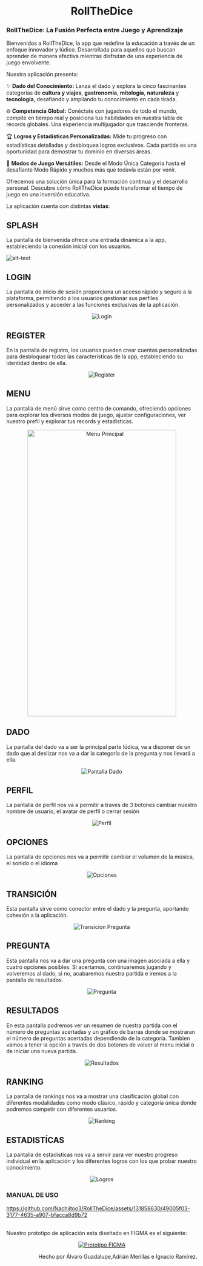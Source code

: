 # <center>RollTheDice</center>

### RollTheDice: La Fusión Perfecta entre Juego y Aprendizaje
Bienvenidos a RollTheDice, la app que redefine la educación a través de un enfoque innovador y lúdico. Desarrollada para aquellos que buscan aprender de manera efectiva mientras disfrutan de una experiencia de juego envolvente.

Nuestra aplicación presenta:

✨ <b>Dado del Conocimiento:</b> Lanza el dado y explora la cinco fascinantes categorías de <b>cultura y viajes</b>, <b>gastronomía</b>, <b>mitología</b>, <b>naturaleza</b> y <b>tecnología</b>, desafiando y ampliando tu conocimiento en cada tirada.

🌐 <b>Competencia Global:</b> Conéctate con jugadores de todo el mundo, compite en tiempo real y posiciona tus habilidades en nuestra tabla de récords globales. Una experiencia multijugador que trasciende fronteras.

🏆 <b>Logros y Estadísticas Personalizadas:</b> Mide tu progreso con estadísticas detalladas y desbloquea logros exclusivos. Cada partida es una oportunidad para demostrar tu dominio en diversas áreas.

🚀 <b>Modos de Juego Versátiles:</b> Desde el Modo Única Categoría hasta el desafiante Modo Rápido y muchos más que todavía están por venir.

Ofrecemos una solución única para la formación continua y el desarrollo personal. Descubre cómo RollTheDice puede transformar el tiempo de juego en una inversión educativa.

La aplicación cuenta con distintas <strong>vistas</strong>:

## SPLASH

La pantalla de bienvenida ofrece una entrada dinámica a la app, estableciendo la conexión inicial con los usuarios.

![alt-text](https://github.com/Nachiitoo3/RollTheDice/blob/Main/img/Splash.gif)

## LOGIN

La pantalla de inicio de sesión proporciona un acceso rápido y seguro a la plataforma, permitiendo a los usuarios gestionar sus perfiles personalizados y acceder a las funciones exclusivas de la aplicación.

<p align="center">
<img src="img/Login.PNG" alt="Login" />
</p>

## REGISTER

En la pantalla de registro, los usuarios pueden crear cuentas personalizadas para desbloquear todas las características de la app, estableciendo su identidad dentro de ella.
<p align="center">
<img src="img/Register.PNG" alt="Register" />
</p>

## MENU

La pantalla de menú sirve como centro de comando, ofreciendo opciones para explorar los diversos modos de juego, ajustar configuraciones, ver nuestro prefil y explorar tus records y estadísticas.
<p align="center">
<img src="img/MainMenu.PNG" alt="Menu Principal" width="392" height="756"/>
</p>

## DADO

La pantalla del dado va a ser la principal parte lúdica, va a disponer de un dado que al deslizar nos va a dar la categoría de la pregunta y nos llevará a ella.
<p align="center">
<img src="img/Dice.PNG" alt="Pantalla Dado" />
</p>

## PERFIL

La pantalla de perfil nos va a permitir a traves de 3 botones cambiar nuestro nombre de usuario, el avatar de perfil o cerrar sesión
<p align="center">
<img src="img/Profile.PNG" alt="Perfil" />
</p>

## OPCIONES

La pantalla de opciones nos va a permitir cambiar el volumen de la música, el sonido o el idioma
<p align="center">
<img src="img/Options.PNG" alt="Opciones" />
</p>

## TRANSICIÓN

Esta pantalla sirve como conector entre el dado y la pregunta, aportando cohexión a la aplicación.

<p align="center">
<img src="img/Transicion.PNG" alt="Transicion Pregunta" />
</p>

## PREGUNTA

Esta pantalla nos va a dar una pregunta con una imagen asociada a ella y cuatro opciones posibles. Si acertamos, continuaremos jugando y volveremos al dado, si no, acabaremos nuestra partida e iremos a la pantalla de resultados.
<p align="center">
<img src="img/Pregunta.PNG" alt="Pregunta" />
</p>

## RESULTADOS

En esta pantalla podremos ver un resumen de nuestra partida con el número de preguntas acertadas y un gráfico de barras donde se mostraran el número de preguntas acertadas dependiendo de la categoría. Tambien vamos a tener la opción a través de dos botones de volver al menu inicial o de iniciar una nueva partida.
<p align="center">
<img src="img/Results.PNG" alt="Resultados" />
</p>

## RANKING

La pantalla de rankings nos va a mostrar una clasificación global con diferentes modalidades como modo clásico, rápido y categoría única donde podremos competir con diferentes usuarios.
<p align="center">
<img src="img/Ranking.PNG" alt="Ranking" />
</p>

## ESTADISTÍCAS

La pantalla de estadísticas nos va a servir para ver nuestro progreso individual en la aplicación y los diferentes logros con los que probar nuestro conocimiento.
<p align="center">
<img src="img/Logros.PNG" alt="Logros" />
</p>

### MANUAL DE USO
https://github.com/Nachiitoo3/RollTheDice/assets/131858630/49005f03-3177-4635-a907-bfacca8d9b72




<p>
</p>
<br>
Nuestro prototipo de aplicación esta diseñado en FIGMA es el siguiente:
<p align="center">
<a href="https://www.figma.com/file/GePEVWoaB0HHXy5nMlyRQ2/RollTheDice-Prototype?type=design&node-id=1033-18&mode=design&t=njBSW7btAlYHYFmr-0"><img src="img/FIGMA.PNG" alt="Prototipo FIGMA"/></a>
</p>

<p align="right">Hecho por Álvaro Guadalupe,Adrián Merillas e Ignacio Ramírez.</p>

